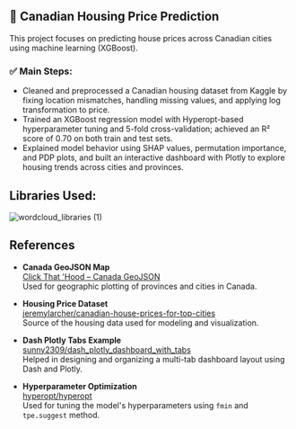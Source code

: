 ## 🏡 Canadian Housing Price Prediction

This project focuses on predicting house prices across Canadian cities using machine learning (XGBoost).

### ✅ Main Steps:
- Cleaned and preprocessed a Canadian housing dataset from Kaggle by fixing location mismatches, handling missing values, and applying log transformation to price.
- Trained an XGBoost regression model with Hyperopt-based hyperparameter tuning and 5-fold cross-validation; achieved an R² score of 0.70 on both train and test sets.
- Explained model behavior using SHAP values, permutation importance, and PDP plots, and built an interactive dashboard with Plotly to explore housing trends across cities and provinces.

## Libraries Used:

![wordcloud_libraries (1)](https://github.com/user-attachments/assets/f0e4247a-e68f-4f91-b517-c972a7a0c2ac)

##  References

- **Canada GeoJSON Map**  
  [Click That 'Hood – Canada GeoJSON](https://github.com/codeforgermany/click_that_hood/blob/main/public/data/canada.geojson)  
  Used for geographic plotting of provinces and cities in Canada.

- **Housing Price Dataset**  
  [jeremylarcher/canadian-house-prices-for-top-cities](https://www.kaggle.com/datasets/jeremylarcher/canadian-house-prices-for-top-cities/code)  
  Source of the housing data used for modeling and visualization.

- **Dash Plotly Tabs Example**  
  [sunny2309/dash_plotly_dashboard_with_tabs](https://github.com/sunny2309/dash_plotly_dashboard_with_tabs/tree/main)  
  Helped in designing and organizing a multi-tab dashboard layout using Dash and Plotly.

- **Hyperparameter Optimization**  
  [hyperopt/hyperopt](https://github.com/hyperopt/hyperopt/tree/master)  
  Used for tuning the model's hyperparameters using `fmin` and `tpe.suggest` method.
